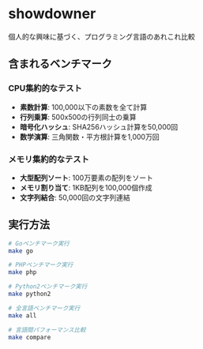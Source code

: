 # showdowner
個人的な興味に基づく、プログラミング言語のあれこれ比較

## 含まれるベンチマーク

### CPU集約的なテスト
- **素数計算**: 100,000以下の素数を全て計算
- **行列乗算**: 500x500の行列同士の乗算  
- **暗号化ハッシュ**: SHA256ハッシュ計算を50,000回
- **数学演算**: 三角関数・平方根計算を1,000万回

### メモリ集約的なテスト
- **大型配列ソート**: 100万要素の配列をソート
- **メモリ割り当て**: 1KB配列を100,000個作成
- **文字列結合**: 50,000回の文字列連結

## 実行方法

```bash
# Goベンチマーク実行
make go

# PHPベンチマーク実行  
make php

# Python2ベンチマーク実行
make python2

# 全言語ベンチマーク実行
make all

# 言語間パフォーマンス比較
make compare
```
